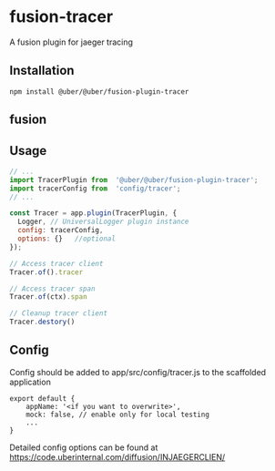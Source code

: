 # fusion-tracer

A fusion plugin for jaeger tracing

## Installation

```
npm install @uber/@uber/fusion-plugin-tracer
```

## fusion

## Usage

```js
// ...
import TracerPlugin from  '@uber/@uber/fusion-plugin-tracer';
import tracerConfig from  'config/tracer';
// ...

const Tracer = app.plugin(TracerPlugin, {
  Logger, // UniversalLogger plugin instance
  config: tracerConfig,
  options: {}   //optional
});

// Access tracer client
Tracer.of().tracer

// Access tracer span
Tracer.of(ctx).span

// Cleanup tracer client
Tracer.destory()
```

## Config

Config should be added to app/src/config/tracer.js to the scaffolded application

```
export default {
    appName: '<if you want to overwrite>',
    mock: false, // enable only for local testing
    ...
}
```

Detailed config options can be found at https://code.uberinternal.com/diffusion/INJAEGERCLIEN/
